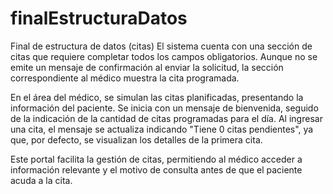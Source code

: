 # finalEstructuraDatos
Final de estructura de datos (citas)
El sistema cuenta con una sección de citas que requiere completar todos los campos obligatorios. Aunque no se emite un mensaje de confirmación al enviar la solicitud, la sección correspondiente al médico muestra la cita programada.

En el área del médico, se simulan las citas planificadas, presentando la información del paciente. Se inicia con un mensaje de bienvenida, seguido de la indicación de la cantidad de citas programadas para el día. Al ingresar una cita, el mensaje se actualiza indicando "Tiene 0 citas pendientes", ya que, por defecto, se visualizan los detalles de la primera cita.

Este portal facilita la gestión de citas, permitiendo al médico acceder a información relevante y el motivo de consulta antes de que el paciente acuda a la cita.